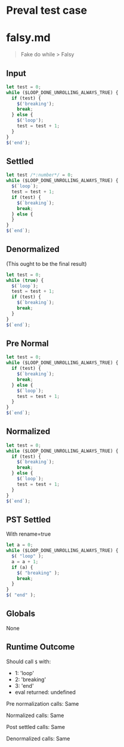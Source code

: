 # Preval test case

# falsy.md

> Fake do while > Falsy
>
>

## Input

`````js filename=intro
let test = 0;
while ($LOOP_DONE_UNROLLING_ALWAYS_TRUE) {
  if (test) {
    $('breaking');
    break;
  } else {
    $('loop');
    test = test + 1;
  } 
}
$('end');
`````

## Settled


`````js filename=intro
let test /*:number*/ = 0;
while ($LOOP_DONE_UNROLLING_ALWAYS_TRUE) {
  $(`loop`);
  test = test + 1;
  if (test) {
    $(`breaking`);
    break;
  } else {
  }
}
$(`end`);
`````

## Denormalized
(This ought to be the final result)

`````js filename=intro
let test = 0;
while (true) {
  $(`loop`);
  test = test + 1;
  if (test) {
    $(`breaking`);
    break;
  }
}
$(`end`);
`````

## Pre Normal


`````js filename=intro
let test = 0;
while ($LOOP_DONE_UNROLLING_ALWAYS_TRUE) {
  if (test) {
    $(`breaking`);
    break;
  } else {
    $(`loop`);
    test = test + 1;
  }
}
$(`end`);
`````

## Normalized


`````js filename=intro
let test = 0;
while ($LOOP_DONE_UNROLLING_ALWAYS_TRUE) {
  if (test) {
    $(`breaking`);
    break;
  } else {
    $(`loop`);
    test = test + 1;
  }
}
$(`end`);
`````

## PST Settled
With rename=true

`````js filename=intro
let a = 0;
while ($LOOP_DONE_UNROLLING_ALWAYS_TRUE) {
  $( "loop" );
  a = a + 1;
  if (a) {
    $( "breaking" );
    break;
  }
}
$( "end" );
`````

## Globals

None

## Runtime Outcome

Should call `$` with:
 - 1: 'loop'
 - 2: 'breaking'
 - 3: 'end'
 - eval returned: undefined

Pre normalization calls: Same

Normalized calls: Same

Post settled calls: Same

Denormalized calls: Same

